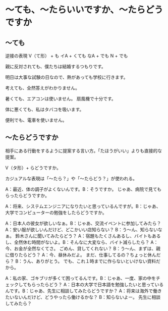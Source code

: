 # 〜ても、〜たらいいですか、〜たらどうですか


## 〜ても
逆接の表現
V（て形） + も イA + くても なA + でも N + でも

親に反対されても、僕たちは結婚するつもりです。

明日は大事な試験の日なので、熱があっても学校に行きます。

考えても、全然答えがわかりません。

暑くても、エアコンは使いません。
扇風機で十分です。

体に悪くても、私はタバコを吸います。

便利でも、電車を使いません。

## 〜たらどうですか
相手にある行動をするように提案する言い方。「たほうがいい」よりも直接的な提案。

V（タ形）+ らどうですか。


カジュアルな表現は「〜たら？」や「〜たらどう？」が使われる。

A：最近、体の調子がよくないんです。B：そうですか。
じゃあ、病院で見てもらったらどうですか。

A：将来、システムエンジニアになりたいと思っているんですが。B：じゃあ、大学でコンピューターの勉強をしたらどうですか。

A：日本人の彼女が欲しいなぁ。B：じゃあ、交流イベントに参加してみたら？
A：安い服が欲しいんだけど、どこかいい店知らない？ B：う〜ん、知らないなぁ。
鈴木さんに聞いてみたらどう？
A：宿題もたくさんあるし、バイトもあるし、全然休む時間がないよ。B：そんなに大変なら、バイト減らしたら？
A：今、お金が全然なくてさ。
ごめん、貸してくれない？ B：う〜ん、まずは、親に借りたらどう？
A：今、昼休みだよ。
まだ、仕事してるの？ちょっと休んだら？ B：うん、ありがとう。
でも、これ１時までに作らないといけない資料だから。

A：私の家、ゴキブリが多くて困ってるんです。B：じゃあ、一度、家の中をチェックしてもらったらどう？
A：日本の大学で日本語を勉強したいと思っているんです。B：じゃあ、先生に相談してみたらどうですか？
A：将来は海外で働きたいないんだけど、どうやったら働けるかな？ B：知らないよー。
先生に相談してみたら？

